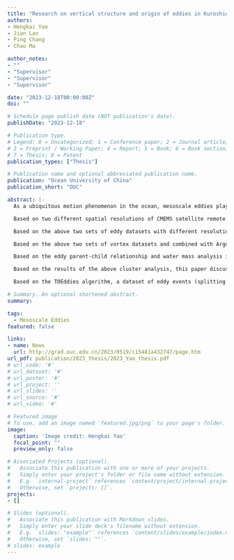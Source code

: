 ```yaml
---
title: "Research on vertical structure and origin of eddies in Kuroshio-Oyashio Extension region"
authors:
- Hengkai Yao
- Jian Lan
- Ping Chang
- Chao Ma

author_notes:
- ""
- "Supervisor"
- "Supervisor"
- "Supervisor"

date: "2023-12-18T00:00:00Z"
doi: ""

# Schedule page publish date (NOT publication's date).
publishDate: "2023-12-18"

# Publication type.
# Legend: 0 = Uncategorized; 1 = Conference paper; 2 = Journal article;
# 3 = Preprint / Working Paper; 4 = Report; 5 = Book; 6 = Book section;
# 7 = Thesis; 8 = Patent
publication_types: ["Thesis"]

# Publication name and optional abbreviated publication name.
publication: "Ocean University of China"
publication_short: "OUC"

abstract: |-
  As a ubiquitous motion phenomenon in the ocean, mesoscale eddies play a key role in the transport and distribution of global heat, salinity, energy and marine biochemical processes. The Kuroshio-Oyashio extension region is one of the regions with most abundant eddy activities in the global ocean, and it is also a hot spot for air-sea interaction in the mid-latitudes. As the intersection of the subtropical circulation and the subpolar circulation in the North Pacific, this sea area has complex ocean fronts and large-scale circulation systems, resulting in rich and diverse mesoscale eddy phenomena. The study of mesoscale eddies in the Kuroshio-Oyashio extension region is of great significance for understanding the contribution of oceanic mesoscale phenomena in mid-latitude air-sea interactions and global multi-scale energy balance. Based on satellite observations, in situ observations of Argo profiles, and reanalysis data, this dissertation systematically studies the surface features, vertical structures and sources of the mesoscale eddies in the Kuroshio-Oyashio extension ocean.

  Based on two different spatial resolutions of CMEMS satellite remote sensing data for more than 20 years and FORA-WNP30 reanalysis data for more than 30 years, the TOEddies eddy identification algorithm was used to generate tree-like eddy datasets with parent-child relationship. Comprehensive and detailed statistics of the morphological, kinematic and dynamic characteristics of mesoscale eddies in multiple sub-regions in the Kuroshio-Oyashio extension region were carried out. Statistically, it is found that the eddy characteristics under each sub-region show significant differences, which further refines the previous understanding of the eddy statistical characteristics in this region. The evolution of the eddy features in the normalized life cycle reveals significant time-reversal properties and quintile evolution.

  Based on the above two sets of eddy datasets with different resolutions, the study found that the high-resolution datasets identified and tracked more eddies than the low-resolution datasets, and the eddies in the high-resolution datasets were significantly different in lifetime, amplitude, Radius, eddy kinetic energy (EKE), azimuthal velocity, propagation distance, nonlinear parameters and other characteristic quantities are smaller, while the characteristic quantities such as propagation velocity, eddy strength (EI), average vorticity and average deformation rate are bigger. It reveals the possible overestimation problem of eddy characteristic quantity which is limited by the resolution of eddy observation in the current global eddy statistics.

  Based on the above two sets of vortex datasets and combined with Argo profile data, a composite eddy 3D structure was constructed in multiple sub-regions of the study area, and the spatial variation of the eddy 3D structure in the study area was further refined on the basis of previous research.  Based on the mathematical similarity of the temperature-salt density profiles in the eddy, this paper uses the hierarchical clustering method to perform cluster analysis on the eddy for the first time, and obtains four typical vertical eddy structures (surface type 1, surface type 2) in this area, subsurface type and middle-layer type, compared with the traditional sub-region method, the typical eddy vertical structure obtained in this study is more representative, eliminating the vertical structure hybrid phenomenon that is difficult to remove in the traditional method.

  Based on the eddy parent-child relationship and water mass analysis in the above two sets of eddy datasets, a traceability analysis of the above typical vertical vortex structures was carried out to find the source of each type of eddies. Surface type 1 eddies are generated in the Oyashio extension (OE) region north of the Subarctic Boundary (SAB), where anticyclonic eddies (AE) are mainly generated near the Subarctic Front (SAF), while Generated near the Oyashio Intrusion (OI); surface type 2 eddies are generated in the Recirculation Gyre (RG) region and the central North Pacific; subsurface eddies are generated south of the Subarctic Boundary (SAB) and the Kuroshio extension (KE) North of the Kuroshio axis; middle-layer type eddies are generated over a broad area south of KE and in the central North Pacific. The different types of vortices can be divided into different unstable structures through linear baroclinic instability analysis.

  Based on the results of the above cluster analysis, this paper discusses several main factors affecting the vertical structure of the eddies in this region, including the flow system and instability mechanism in the eddy generation stage, and the vertical displacement of the water column in the eddies caused by the eddy itself, the effect of background stratification changes in the pathway region during eddy propagation, the interaction of air-sea interaction on the vertical structure of surface-type eddies, and the possibility of diapycnal mixing.

  Based on the TOEddies algorithm, a dataset of eddy events (splitting and merging) was generated for this study, and the vertical structure of eddies during their life cycle was discussed for both non-eddy-event eddies and eddy-event eddies. It was found that the eddy structure in non-eddy events remained relatively stable, while in eddy events, the eddy core underwent a significant vertical displacement of over 70m before and after the event."

# Summary. An optional shortened abstract.
summary: 

tags:
  - Mesoscale Eddies
featured: false

links:
- name: News
  url: http://grad.ouc.edu.cn/2023/0519/c15481a432747/page.htm
url_pdf: publication/2023_thesis/2023_Yao_thesis.pdf
# url_code: '#'
# url_dataset: '#'
# url_poster: '#'
# url_project: ''
# url_slides: ''
# url_source: '#'
# url_video: '#'

# Featured image
# To use, add an image named `featured.jpg/png` to your page's folder. 
image:
  caption: 'Image credit: Hengkai Yao'
  focal_point: ""
  preview_only: false

# Associated Projects (optional).
#   Associate this publication with one or more of your projects.
#   Simply enter your project's folder or file name without extension.
#   E.g. `internal-project` references `content/project/internal-project/index.md`.
#   Otherwise, set `projects: []`.
projects:
- []

# Slides (optional).
#   Associate this publication with Markdown slides.
#   Simply enter your slide deck's filename without extension.
#   E.g. `slides: "example"` references `content/slides/example/index.md`.
#   Otherwise, set `slides: ""`.
# slides: example
---
```


<!-- {{% callout note %}}
Create your slides in Markdown - click the *Slides* button to check out the example.
{{% /callout %}}

Supplementary notes can be added here, including [code, math, and images](https://wowchemy.com/docs/writing-markdown-latex/). -->

<!-- <a href="https://www.scimagojr.com/journalsearch.php?q=27962&amp;tip=sid&amp;exact=no" title="SCImago Journal &amp; Country Rank"><img border="0" src="https://www.scimagojr.com/journal_img.php?id=27962" alt="SCImago Journal &amp; Country Rank"  /></a> -->